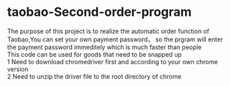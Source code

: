 # taobao-Second-order-program
The purpose of this project is to realize the automatic order function of Taobao,You can set your own payment password， so the prgram will enter the payment password immeditely which is much faster than people  
This code can be used for goods that need to be snapped up  
1 Need to download chromedriver first and according to your own chrome version  
2 Need to unzip the driver file to the root directory of chrome  

